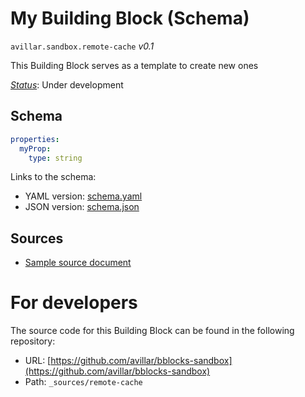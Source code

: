 
# My Building Block (Schema)

`avillar.sandbox.remote-cache` *v0.1*

This Building Block serves as a template to create new ones

[*Status*](http://www.opengis.net/def/status): Under development

## Schema

```yaml
properties:
  myProp:
    type: string

```

Links to the schema:

* YAML version: [schema.yaml](https://avillar.github.io/bblocks-sandbox/build/annotated/sandbox/remote-cache/schema.json)
* JSON version: [schema.json](https://avillar.github.io/bblocks-sandbox/build/annotated/sandbox/remote-cache/schema.yaml)

## Sources

* [Sample source document](https://example.com/sources/1)

# For developers

The source code for this Building Block can be found in the following repository:

* URL: [https://github.com/avillar/bblocks-sandbox](https://github.com/avillar/bblocks-sandbox)
* Path: `_sources/remote-cache`

